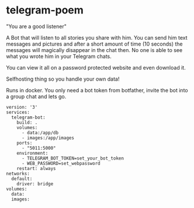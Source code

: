 # telegram-poem
"You are a good listener"

A Bot that will listen to all stories you share with him.
You can send him text messages and pictures and after a short amount of time (10 seconds) the messages will magically disappear in the chat then.
No one is able to see what you wrote him in your Telegram chats.

You can view it all on a password protected website and even download it.

Selfhosting thing so you handle your own data!

Runs in docker.
You only need a bot token from botfather, invite the bot into a group chat and lets go.

```
version: '3'
services:
  telegram-bot:
    build: .
    volumes:
      - data:/app/db
      - images:/app/images
    ports:
      - "5011:5000"
    environment:
      - TELEGRAM_BOT_TOKEN=set_your_bot_token
      - WEB_PASSWORD=set_webpassword
    restart: always
networks:
  default:
    driver: bridge
volumes:
  data:
  images:
```
